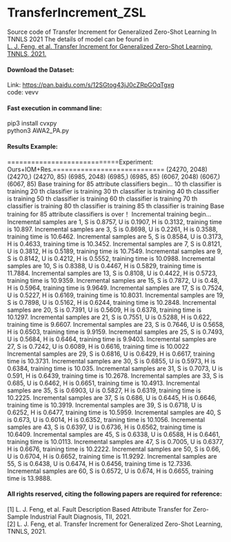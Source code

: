 # TransferIncrement_ZSL
Source code of Transfer Increment for Generalized Zero-Shot Learning In TNNLS 2021
The details of model can be found in    
 [L. J. Feng, et al. Transfer Increment for Generalized Zero-Shot Learning, TNNLS, 2021.](https://ieeexplore.ieee.org/stamp/stamp.jsp?tp=&arnumber=9140375)


#### Download the Dataset:
 Link:  https://pan.baidu.com/s/12SGtog43jJ0cZRpGOqTgxg   
 code: vevv


#### Fast execution in command line:  
pip3 install cvxpy   
python3 AWA2_PA.py    

#### Results Example:  
============================Experiment: Ours+IOM+Res.============================
(24270, 2048) (24270,) (24270, 85)
(6985, 2048) (6985,) (6985, 85)
(6067, 2048) (6067,) (6067, 85)
Base training for 85 attribute classifiers begin...
10 th classifier is training
20 th classifier is training
30 th classifier is training
40 th classifier is training
50 th classifier is training
60 th classifier is training
70 th classifier is training
80 th classifier is training
85 th classifier is training
Base training for 85 attribute classifiers is over！
Incremental training begin...
Incremental samples are 1, S is 0.8757, U is 0.1907, H is 0.3132, training time is 10.897. 
Incremental samples are 3, S is 0.8698, U is 0.2261, H is 0.3588, training time is 10.6462. 
Incremental samples are 5, S is 0.8584, U is 0.3173, H is 0.4633, training time is 10.3452. 
Incremental samples are 7, S is 0.8121, U is 0.3812, H is 0.5189, training time is 10.7549. 
Incremental samples are 9, S is 0.8142, U is 0.4212, H is 0.5552, training time is 10.0988. 
Incremental samples are 10, S is 0.8388, U is 0.4467, H is 0.5829, training time is 11.7884. 
Incremental samples are 13, S is 0.8108, U is 0.4422, H is 0.5723, training time is 10.9359. 
Incremental samples are 15, S is 0.7872, U is 0.48, H is 0.5964, training time is 9.9649. 
Incremental samples are 17, S is 0.7524, U is 0.5227, H is 0.6169, training time is 10.8031. 
Incremental samples are 19, S is 0.7898, U is 0.5162, H is 0.6244, training time is 10.2848. 
Incremental samples are 20, S is 0.7391, U is 0.5609, H is 0.6378, training time is 10.1297. 
Incremental samples are 21, S is 0.7551, U is 0.5288, H is 0.622, training time is 9.6607. 
Incremental samples are 23, S is 0.7646, U is 0.5658, H is 0.6503, training time is 9.9159. 
Incremental samples are 25, S is 0.7493, U is 0.5684, H is 0.6464, training time is 9.9403. 
Incremental samples are 27, S is 0.7242, U is 0.6089, H is 0.6616, training time is 10.0022  
Incremental samples are 29, S is 0.6816, U is 0.6429, H is 0.6617, training time is 10.3731. 
Incremental samples are 30, S is 0.6855, U is 0.5973, H is 0.6384, training time is 10.035. 
Incremental samples are 31, S is 0.7073, U is 0.591, H is 0.6439, training time is 10.2678. 
Incremental samples are 33, S is 0.685, U is 0.6462, H is 0.6651, training time is 10.4913. 
Incremental samples are 35, S is 0.6903, U is 0.5827, H is 0.6319, training time is 10.2225. 
Incremental samples are 37, S is 0.686, U is 0.6445, H is 0.6646, training time is 10.3919. 
Incremental samples are 39, S is 0.6718, U is 0.6252, H is 0.6477, training time is 10.5959. 
Incremental samples are 40, S is 0.673, U is 0.6014, H is 0.6352, training time is 10.1056. 
Incremental samples are 43, S is 0.6397, U is 0.6736, H is 0.6562, training time is 10.6409. 
Incremental samples are 45, S is 0.6338, U is 0.6588, H is 0.6461, training time is 10.0113. 
Incremental samples are 47, S is 0.7005, U is 0.6377, H is 0.6676, training time is 10.2222. 
Incremental samples are 50, S is 0.66, U is 0.6704, H is 0.6652, training time is 11.9292. 
Incremental samples are 55, S is 0.6438, U is 0.6474, H is 0.6456, training time is 12.7336. 
Incremental samples are 60, S is 0.6572, U is 0.674, H is 0.6655, training time is 13.9888. 

#### All rights reserved, citing the following papers are required for reference:
[1] L. J. Feng, et al. Fault Description Based Attribute Transfer for Zero-Sample Industrial Fault Diagnosis, TII, 2021.  
[2] L. J. Feng, et al. Transfer Increment for Generalized Zero-Shot Learning, TNNLS, 2021.  
